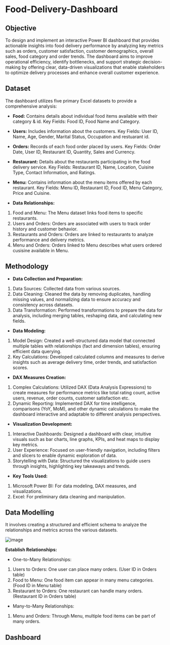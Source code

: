 # Food-Delivery-Dashboard

## Objective
To design and implement an interactive Power BI dashboard that provides actionable insights into food delivery performance by analyzing key metrics such as orders, customer satisfaction, customer demographics, overall sales, food category and order trends. The dashboard aims to improve operational efficiency, identify bottlenecks, and support strategic decision-making by offering clear, data-driven visualizations that enable stakeholders to optimize delivery processes and enhance overall customer experience.

## Dataset
The dashboard utilizes five primary Excel datasets to provide a comprehensive analysis:
- **Food:** Contains details about individual food items available with their category & id. Key Fields: Food ID, Food Name and Category.

- **Users:** Includes information about the customers. Key Fields: User ID, Name, Age, Gender, Marital Status, Occupation and restuarant id.

- **Orders:** Records of each food order placed by users. Key Fields: Order Date, User ID, Restaurant ID, Quantity, Sales and Currency.

- **Restaurant:** Details about the restaurants participating in the food delivery service. Key Fields: Restaurant ID, Name, Location, Cuisine Type, Contact Information, and Ratings.

- **Menu:** Contains information about the menu items offered by each restaurant. Key Fields: Menu ID, Restaurant ID, Food ID, Menu Category, Price and Cuisine.

- **Data Relationships:**
1. Food and Menu: The Menu dataset links food items to specific restaurants.
2. Users and Orders: Orders are associated with users to track order history and customer behavior.
3. Restaurants and Orders: Orders are linked to restaurants to analyze performance and delivery metrics.
4. Menu and Orders: Orders linked to Menu describes what users ordered cusisine available in Menu.

## Methodology
- **Data Collection and Preparation:**
1. Data Sources: Collected data from various sources.
2. Data Cleaning: Cleaned the data by removing duplicates, handling missing values, and normalizing data to ensure accuracy and consistency across datasets.
3. Data Transformation: Performed transformations to prepare the data for analysis, including merging tables, reshaping data, and calculating new fields.

- **Data Modeling:**
1. Model Design: Created a well-structured data model that connected multiple tables with relationships (fact and dimension tables), ensuring efficient data querying.
2. Key Calculations: Developed calculated columns and measures to derive insights such as average delivery time, order trends, and satisfaction scores.

- **DAX Measures Creation:**

1. Complex Calculations: Utilized DAX (Data Analysis Expressions) to create measures for performance metrics like total rating count, active users, revenue, order counts, customer satisfaction etc.
2. Dynamic Reporting: Implemented DAX for time intelligence, comparisons (YoY, MoM), and other dynamic calculations to make the dashboard interactive and adaptable to different analysis perspectives.

- **Visualization Development:**

1. Interactive Dashboards: Designed a dashboard with clear, intuitive visuals such as bar charts, line graphs, KPIs, and heat maps to display key metrics.
2. User Experience: Focused on user-friendly navigation, including filters and slicers to enable dynamic exploration of data.
3. Storytelling with Data: Structured the visualizations to guide users through insights, highlighting key takeaways and trends.

- **Key Tools Used:**
1. Microsoft Power BI: For data modeling, DAX measures, and visualizations.
2. Excel: For preliminary data cleaning and manipulation.

## Data Modelling
It involves creating a structured and efficient schema to analyze the relationships and metrics across the various datasets.

![image](https://github.com/user-attachments/assets/d2903fa7-2956-4ec4-98af-46fccbc13f3d)

**Establish Relationships:**

- One-to-Many Relationships:
1. Users to Orders: One user can place many orders. (User ID in Orders table)
2. Food to Menu: One food item can appear in many menu categories. (Food ID in Menu table)
3. Restaurant to Orders: One restaurant can handle many orders. (Restaurant ID in Orders table)

- Many-to-Many Relationships:
1. Menu and Orders: Through Menu, multiple food items can be part of many orders.

## Dashboard


